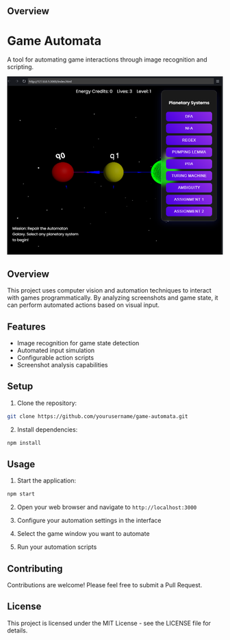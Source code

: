 ## Overview

# Game Automata

A tool for automating game interactions through image recognition and scripting.

![Game Automata Screenshot](./images/image.png)

## Overview

This project uses computer vision and automation techniques to interact with games programmatically. By analyzing screenshots and game state, it can perform automated actions based on visual input.

## Features

- Image recognition for game state detection
- Automated input simulation
- Configurable action scripts
- Screenshot analysis capabilities

## Setup

1. Clone the repository:
```bash
git clone https://github.com/yourusername/game-automata.git
```
2. Install dependencies:
```bash
npm install
```

## Usage

1. Start the application:
```bash
npm start
```

2. Open your web browser and navigate to `http://localhost:3000`

3. Configure your automation settings in the interface

4. Select the game window you want to automate

5. Run your automation scripts

## Contributing

Contributions are welcome! Please feel free to submit a Pull Request.

## License

This project is licensed under the MIT License - see the LICENSE file for details.
```
